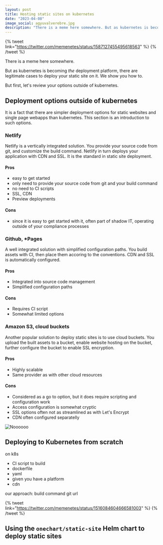 ```yaml
---
layout: post
title: Hosting static sites on kubernetes
date: "2023-04-08"
image_social: agyuvalverebre.jpg
description: "There is a meme here somewhere. But as kubernetes is becoming *the* deployment platform, there are legitimate cases to deploy your static site on it. We show you how to."
---
```


{% tweet link="https://twitter.com/memenetes/status/1587127455495618563" %}
{% /tweet %}

There is a meme here somewhere.

But as kubernetes is becoming *the* deployment platform, there are legitimate cases to deploy your static site on it. We show you how to.

But first, let's review your options outside of kubernetes.

## Deployment options outside of kubernetes

It is a fact that there are simpler deployment options for static websites and single page webapps than kubernetes. This section is an introduction to such options.

### Netlify

Netlify is a vertically integrated solution. You provide your source code from git, and customize the build command. Netlify in turn deploys your application with CDN and SSL. It is the standard in static site deployment.

#### Pros
- easy to get started
- only need to provide your source code from git and your build command
- no need to CI scripts
- SSL, CDN
- Preview deployments

#### Cons
- since it is easy to get started with it, often part of shadow IT, operating outside of your compliance processes

### Github, *Pages
A well integrated solution with simplified configuration paths. You build assets with CI, then place them accoring to the conventions. CDN and SSL is automatically configured.

#### Pros
- Integrated into source code management
- Simplified configuration paths

#### Cons
- Requires CI script
- Somewhat limited options

### Amazon S3, cloud buckets

Another popular solution to deploy static sites is to use cloud buckets. You upload the built assets to a bucket, enable website hosting on the bucket, further configure the bucket to enable SSL encryption.

#### Pros
- Highly scalable
- Same provider as with other cloud resources

#### Cons
- Considered as a go to option, but it does require scripting and configuration work
- Access configuration is somewhat cryptic
- SSL options often not as streamlined as with Let's Encrypt
- CDN often configured separatelly

![Noooooo](/noooooo.jpeg)

## Deploying to Kubernetes from scratch

on k8s
- CI script to build
- dockerfile
- yaml
- given you have a platform
- cdn

our approach:
build command
git url


{% tweet link="https://twitter.com/memenetes/status/1516084604666581003" %}
{% /tweet %}

## Using the `onechart/static-site` Helm chart to deploy static sites

